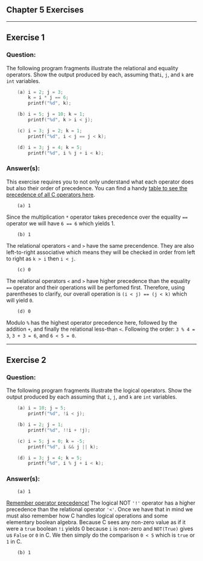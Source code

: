 Chapter 5 Exercises
---

---

## Exercise 1 ##

### **Question:** ###

The following program fragments illustrate the relational and equality operators. Show the output produced by each, assuming that`i`, `j`, and `k` are `int` variables.

```C
    (a) i = 2; j = 3;
        k = i * j == 6;
        printf("%d", k);

    (b) i = 5; j = 10; k = 1;
        printf("%d", k > i < j);

    (c) i = 3; j = 2; k = 1;
        printf("%d", i < j == j < k);

    (d) i = 3; j = 4; k = 5;
        printf("%d", i % j + i < k);
```

### **Answer(s):** ###

This exercise requires you to not only understand what each operator does but also their order of precedence. You can find a handy [table to see the precedence of all C operators here](https://en.cppreference.com/w/c/language/operator_precedence).

```
    (a) 1
```
Since the multiplication `*` operator takes precedence over the equality `==` operator we will have `6 == 6` which yields 1.

```
    (b) 1
```
The relational operators `<` and `>` have the same precendence. They are also left-to-right associative which means they will be checked in order from left to right as `k > i` then `i < j`.

```
    (c) 0 
```
The relational operators `<` and `>` have higher precedence than the equality `==` operator and their operations will be perfomed first. Therefore, using parentheses to clarify, our overall operation is `(i < j) == (j < k)` which will yield `0`.

```
    (d) 0
```
Modulo `%` has the highest operator precedence here, followed by the addition `+`, and finally the relational less-than `<`. Following the order: `3 % 4 = 3`,  `3 + 3 = 6`, and `6 < 5 = 0`.

---

## Exercise 2 ##

### **Question:** ###

The following program fragments illustrate the logical operators. Show the output produced by each assuming that `i`, `j`, and `k` are `int` variables.

```C
    (a) i = 10; j = 5;
        printf("%d", !i < j);

    (b) i = 2; j = 1;
        printf("%d", !!i + !j);

    (c) i = 5; j = 0; k = -5;
        printf("%d", i && j || k);

    (d) i = 3; j = 4; k = 5;
        printf("%d", i % j + i < k);
```

### **Answer(s):** ###

```
    (a) 1
```
[Remember operator precedence!](https://en.cppreference.com/w/c/language/operator_precedence) The logical NOT `'!'` operator has a higher precedence than the relational operator `'<'`. Once we have that in mind we must also remember how C handles logical operations and some elementary boolean algebra. Because C sees any non-zero value as if it were a `true` boolean `!i` yields 0 because `i` is non-zero and `NOT(True)` gives us `False` or `0` in C. We then simply do the comparison `0 < 5` which is `true` or `1` in C.

```
    (b) 1
```
